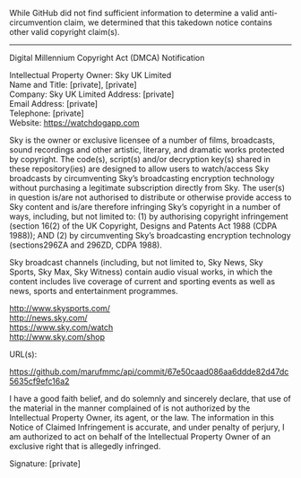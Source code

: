 While GitHub did not find sufficient information to determine a valid anti-circumvention claim, we determined that this takedown notice contains other valid copyright claim(s).

---

Digital Millennium Copyright Act (DMCA) Notification

Intellectual Property Owner: Sky UK Limited  
Name and Title: [private], [private]  
Company: Sky UK Limited
Address: [private]  
Email Address: [private]  
Telephone: [private]  
Website: https://watchdogapp.com

Sky is the owner or exclusive licensee of a number of films, broadcasts, sound recordings and other artistic, literary, and dramatic works protected by copyright. The code(s), script(s) and/or decryption key(s) shared in these repository(ies) are designed to allow users to watch/access Sky broadcasts by circumventing Sky’s broadcasting encryption technology without purchasing a legitimate subscription directly from Sky. The user(s) in question is/are not authorised to distribute or otherwise provide access to Sky content and is/are therefore infringing Sky’s copyright in a number of ways, including, but not limited to: (1) by authorising copyright infringement (section 16(2) of the UK Copyright, Designs and Patents Act 1988 (CDPA 1988)); AND (2) by circumventing Sky’s broadcasting encryption technology (sections296ZA and 296ZD, CDPA 1988).

Sky broadcast channels (including, but not limited to, Sky News, Sky Sports, Sky Max, Sky Witness) contain audio visual works, in which the content includes live coverage of current and sporting events as well as news, sports and entertainment programmes.

http://www.skysports.com/  
http://news.sky.com/  
https://www.sky.com/watch  
http://www.sky.com/shop

URL(s):

https://github.com/marufmmc/api/commit/67e50caad086aa6ddde82d47dc5635cf9efc16a2

I have a good faith belief, and do solemnly and sincerely declare, that use of the material in the manner complained of is not authorized by the Intellectual Property Owner, its agent, or the law. The information in this Notice of Claimed Infringement is accurate, and under penalty of perjury, I am authorized to act on behalf of the Intellectual Property Owner of an exclusive right that is allegedly infringed.

Signature: [private]  

